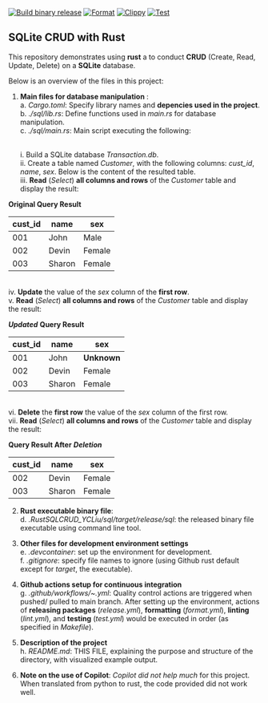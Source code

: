 [![Build binary release](https://github.com/nogibjj/RustSQLCRUD_YCLiu/actions/workflows/release.yml/badge.svg)](https://github.com/nogibjj/RustSQLCRUD_YCLiu/actions/workflows/release.yml)
[![Format](https://github.com/nogibjj/RustSQLCRUD_YCLiu/actions/workflows/format.yml/badge.svg)](https://github.com/nogibjj/RustSQLCRUD_YCLiu/actions/workflows/format.yml)
[![Clippy](https://github.com/nogibjj/RustSQLCRUD_YCLiu/actions/workflows/lint.yml/badge.svg)](https://github.com/nogibjj/RustSQLCRUD_YCLiu/actions/workflows/lint.yml)
[![Test](https://github.com/nogibjj/RustSQLCRUD_YCLiu/actions/workflows/test.yml/badge.svg)](https://github.com/nogibjj/RustSQLCRUD_YCLiu/actions/workflows/test.yml)
## SQLite CRUD with Rust 

This repository demonstrates using **rust** a to conduct **CRUD** (Create, Read, Update, Delete) on a **SQLite** database. 

Below is an overview of the files in this project:

1. **Main files for database manipulation** : 
   <br>a. _Cargo.toml_: Specify library names and **depencies used in the project**.
   <br>b. _./sql/lib.rs_: Define functions used in _main.rs_ for database manipulation.
   <br>c. _./sql/main.rs_: Main script executing the following:
   
   <br>         i. Build a SQLite database _Transaction.db_.
   <br>         ii. Create a table named *Customer*, with the following columns: *cust_id*, *name*, *sex*. Below is the content of the resulted table.
   <br>         iii. **Read** (*Select*) **all columns and rows** of the *Customer* table and display the result:
   
**Original Query Result**

| cust_id | name | sex |
|---|---|---|
|001| John | Male |
|002| Devin | Female |
|003| Sharon | Female |

   <br>         iv. **Update** the value of the *sex* column of the **first row**.
   <br>         v. **Read** (*Select*) **all columns and rows** of the *Customer* table and display the result:
   
***Updated*** **Query Result**

| cust_id | name | sex |
|---|---|---|
|001| John | **Unknown** |
|002| Devin | Female |
|003| Sharon | Female |

   <br>         vi. **Delete** the **first row** the value of the *sex* column of the first row.
   <br>         vii. **Read** (*Select*) **all columns and rows** of the *Customer* table and display the result:

**Query Result After** ***Deletion***

| cust_id | name | sex |
|---|---|---|
|002| Devin | Female |
|003| Sharon | Female |


2. **Rust executable binary file**:
  <br>d. _.RustSQLCRUD_YCLiu/sql/target/release/sql_: the released binary file executable using command line tool.

3. **Other files for development environment settings**
  <br>e. _.devcontainer_: set up the environment for development.
  <br>f. _.gitignore_: specify file names to ignore (using Github rust default except for *target*, the executable).

4. **Github actions setup for continuous integration**
  <br>g. _.github/workflows/~.yml_: Quality control actions are triggered when pushed/ pulled to main branch. After setting up the environment, actions of **releasing packages** (_release.yml_), **formatting** (_format.yml_), **linting** (_lint.yml_), and **testing** (_test.yml_) would be executed in order (as specified in _Makefile_). 

5. **Description of the project**
   <br>h. _README.md_: THIS FILE, explaining the purpose and structure of the directory, with visualized example output.

6. **Note on the use of Copilot**: _Copilot did not help much_ for this project. When translated from python to rust, the code provided did not work well.
